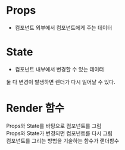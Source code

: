 # Props
- 컴포넌트 외부에서 컴포넌트에게 주는 데이터
# State
- 컴포넌트 내부에서 변경할 수 있는 데이터

둘 다 변경이 발생하면 렌더가 다시 일어날 수 있다.

# Render 함수
Props와 State를 바탕으로 컴포넌트를 그림<br>
Props와 State가 변경되면 컴포넌트를 다시 그림<br>
컴포넌트를 그리는 방법을 기술하는 함수가 랜더함수